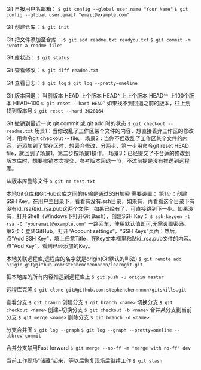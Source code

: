 
Git 自报用户名邮箱：
`$ git config --global user.name "Your Name"`
`$ git config --global user.email "email@example.com"`

Git 创建仓库：
`$ git init`

Git 把文件添加至仓库：
`$ git add readme.txt readyou.txt`
`$ git commit -m "wrote a readme file"`

Git 库状态：
`$ git status`

Git 查看修改：
`$ git diff readme.txt`

Git 查看日志：
`$ git log`
`$ git log --pretty=oneline`

Git 版本回退：
当前版本 HEAD
上个版本 HEAD^
上上个版本 HEAD^^
上100个版本 HEAD~100
`$ git reset --hard HEAD^`
如果找不到回退之前的版本，往上划找到版本号
`$ git reset --hard 3628164`

Git 撤销到最近一次 git commit 或 git add 时的状态
`$ git checkout -- readme.txt`
场景1：当你改乱了工作区某个文件的内容，想直接丢弃工作区的修改时，用命令git checkout -- file。
场景2：当你不但改乱了工作区某个文件的内容，还添加到了暂存区时，想丢弃修改，分两步，第一步用命令git reset HEAD file，就回到了场景1，第二步按场景1操作。
场景3：已经提交了不合适的修改到版本库时，想要撤销本次提交，参考版本回退一节，不过前提是没有推送到远程库。

从版本库删除文件
`$ git rm test.txt`

本地Git仓库和GitHub仓库之间的传输是通过SSH加密
需要设置：
第1步：创建SSH Key。在用户主目录下，看看有没有.ssh目录，如果有，再看看这个目录下有没有id_rsa和id_rsa.pub这两个文件，如果已经有了，可直接跳到下一步。如果没有，打开Shell（Windows下打开Git Bash），创建SSH Key：
`$ ssh-keygen -t rsa -C "youremail@example.com"`
一路回车，使用默认值即可,无需设置密码。
第2步：登陆GitHub，打开“Account settings”，“SSH Keys”页面：然后，点“Add SSH Key”，填上任意Title，在Key文本框里粘贴id_rsa.pub文件的内容。点“Add Key”，看到已经添加的Key。

本地关联远程库,远程库的名字就是origin(Git默认的叫法)
`$ git remote add origin git@github.com:stephenchennnnnn/learngit.git`

把本地库的所有内容推送到远程库上
`$ git push -u origin master`

远程库克隆
`$ git clone git@github.com:stephenchennnnnn/gitskills.git`

查看分支 `$ git branch`
创建分支 `$ git branch <name>`
切换分支 `$ git checkout <name>`
创建+切换分支 `$ git checkout -b <name>`
合并某分支到当前分支 `$ git merge <name>`
删除分支 `$ git branch -d <name>`

分支合并图
`$ git log --graph`
`$ git log --graph --pretty=oneline --abbrev-commit`

合并分支禁用Fast forward
`$ git merge --no-ff -m "merge with no-ff" dev`

当前工作现场“储藏”起来，等以后恢复现场后继续工作
`$ git stash`





